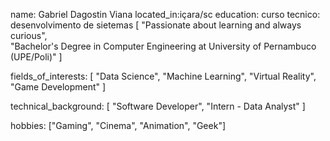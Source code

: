 name: Gabriel Dagostin Viana
located_in:içara/sc
education: curso tecnico: desenvolvimento de sietemas
  [
    "Passionate about learning and always curious",    
    "Bachelor's Degree in Computer Engineering at University of Pernambuco (UPE/Poli)"
  ]


fields_of_interests:
  [
    "Data Science",
    "Machine Learning",
    "Virtual Reality",
    "Game Development"
  ]

technical_background:
  [
    "Software Developer",
    "Intern - Data Analyst"
  ]
  
hobbies: ["Gaming", "Cinema", "Animation", "Geek"]

